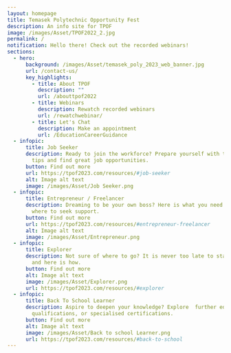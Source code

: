 ```yaml
---
layout: homepage
title: Temasek Polytechnic Opportunity Fest
description: An info site for TPOF
image: /images/Asset/TPOF2022_2.jpg
permalink: /
notification: Hello there! Check out the recorded webinars!
sections:
  - hero:
      background: /images/Asset/temasek_poly_2023_web_banner.jpg
      url: /contact-us/
      key_highlights:
        - title: About TPOF
          description: ""
          url: /abouttpof2022
        - title: Webinars
          description: Rewatch recorded webinars
          url: /rewatchwebinar/
        - title: Let's Chat
          description: Make an appointment
          url: /EducationCareerGuidance
  - infopic:
      title: Job Seeker
      description: Ready to join the workforce? Prepare yourself with these essential
        tips and find great job opportunities.
      button: Find out more
      url: https://tpof2023.com/resources/#job-seeker
      alt: Image alt text
      image: /images/Asset/Job Seeker.png
  - infopic:
      title: Entrepreneur / Freelancer
      description: Dreaming to be your own boss? Here is what you need to know and
        where to seek support.
      button: Find out more
      url: https://tpof2023.com/resources/#entrepreneur-freelancer
      alt: Image alt text
      image: /images/Asset/Entrepreneur.png
  - infopic:
      title: Explorer
      description: Not sure of where to go? It is never too late to start exploring
        and here is how.
      button: Find out more
      alt: Image alt text
      image: /images/Asset/Explorer.png
      url: https://tpof2023.com/resources/#explorer
  - infopic:
      title: Back To School Learner
      description: Aspire to deepen your knowledge? Explore  further education, higher
        qualifications, or specialised certifications.
      button: Find out more
      alt: Image alt text
      image: /images/Asset/Back to school Learner.png
      url: https://tpof2023.com/resources/#back-to-school
---
```

